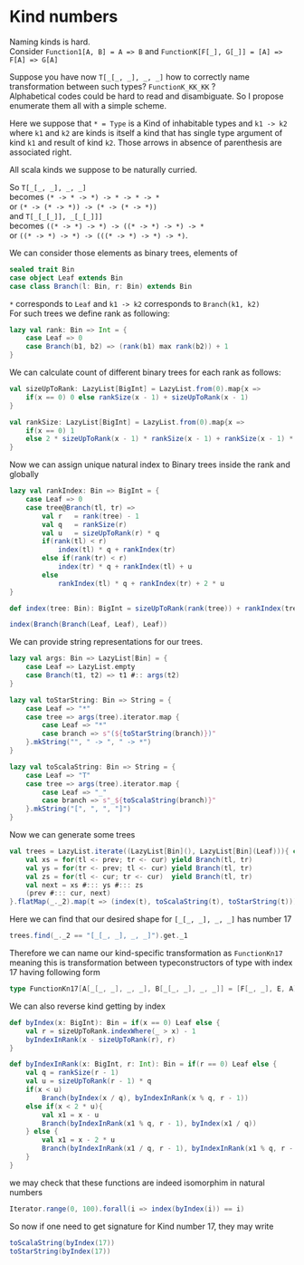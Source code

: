 # Kind numbers

Naming kinds is hard.  
Consider `Function1[A, B] = A => B` and `FunctionK[F[_], G[_]] = [A] => F[A] => G[A]`

Suppose you have now `T[_[_, _], _, _]` how to correctly name transformation between such types? `FunctionK_KK_KK` ?  
Alphabetical codes could be hard to read and disambiguate. So I propose enumerate them all with a simple scheme.

Here we suppose that `* = Type` is a Kind of inhabitable types and `k1 -> k2` where `k1` and `k2` are kinds is itself a kind that has single type argument of kind `k1` and result of kind `k2`. Those arrows in absence of parenthesis are associated right.

All scala kinds we suppose to be naturally curried.  

So `T[_[_, _], _, _]`  
becomes  `(* -> * -> *) -> * -> * -> *`  
or  `(* -> (* -> *)) -> (* -> (* -> *))`  
and `T[_[_[_]], _[_[_]]]`  
becomes `((* -> *) -> *) -> ((* -> *) -> *) -> *`  
or `((* -> *) -> *) -> (((* -> *) -> *) -> *)`.

We can consider those elements as binary trees, elements of  

```scala mdoc
sealed trait Bin
case object Leaf extends Bin
case class Branch(l: Bin, r: Bin) extends Bin
```

`*` corresponds to `Leaf` and `k1 -> k2` corresponds to `Branch(k1, k2)`  
For such trees we define rank as following:

```scala mdoc
lazy val rank: Bin => Int = {
    case Leaf => 0
    case Branch(b1, b2) => (rank(b1) max rank(b2)) + 1
}
```  

We can calculate count of different binary trees for each rank as follows:

```scala mdoc
val sizeUpToRank: LazyList[BigInt] = LazyList.from(0).map{x =>  
    if(x == 0) 0 else rankSize(x - 1) + sizeUpToRank(x - 1)
}

val rankSize: LazyList[BigInt] = LazyList.from(0).map{x =>
    if(x == 0) 1  
    else 2 * sizeUpToRank(x - 1) * rankSize(x - 1) + rankSize(x - 1) * rankSize(x - 1)
}
```

Now we can assign unique natural index to Binary trees inside the rank and globally

```scala mdoc
lazy val rankIndex: Bin => BigInt = {
    case Leaf => 0
    case tree@Branch(tl, tr) =>
        val r   = rank(tree) - 1
        val q   = rankSize(r)
        val u   = sizeUpToRank(r) * q
        if(rank(tl) < r)
            index(tl) * q + rankIndex(tr)
        else if(rank(tr) < r)
            index(tr) * q + rankIndex(tl) + u  
        else  
            rankIndex(tl) * q + rankIndex(tr) + 2 * u
}

def index(tree: Bin): BigInt = sizeUpToRank(rank(tree)) + rankIndex(tree)

index(Branch(Branch(Leaf, Leaf), Leaf))
```

We can provide string representations for our trees.

```scala mdoc
lazy val args: Bin => LazyList[Bin] = {
    case Leaf => LazyList.empty
    case Branch(t1, t2) => t1 #:: args(t2)
}

lazy val toStarString: Bin => String = {
    case Leaf => "*"
    case tree => args(tree).iterator.map {
        case Leaf => "*"
        case branch => s"(${toStarString(branch)})"
    }.mkString("", " -> ", " -> *")
}

lazy val toScalaString: Bin => String = {
    case Leaf => "T"
    case tree => args(tree).iterator.map {
        case Leaf => "_"
        case branch => s"_${toScalaString(branch)}"
    }.mkString("[", ", ", "]")
}
```

Now we can generate some trees

```scala mdoc
val trees = LazyList.iterate((LazyList[Bin](), LazyList[Bin](Leaf))){ case (prev, cur) =>  
    val xs = for(tl <- prev; tr <- cur) yield Branch(tl, tr)
    val ys = for(tr <- prev; tl <- cur) yield Branch(tl, tr)
    val zs = for(tl <- cur; tr <- cur)  yield Branch(tl, tr)
    val next = xs #::: ys #::: zs
    (prev #::: cur, next)
}.flatMap(_._2).map(t => (index(t), toScalaString(t), toStarString(t)))
```

Here we can find that our desired shape for `[_[_, _], _, _]` has number 17

```scala mdoc
trees.find(_._2 == "[_[_, _], _, _]").get._1
```

Therefore we can name our kind-specific transformation as `FunctionKn17` meaning this is transformation between typeconstructors of type with index 17 having following form

```scala
type FunctionKn17[A[_[_, _], _, _], B[_[_, _], _, _]] = [F[_, _], E, A] => A[F, E, A] => B[F, E, A]
```

We can also reverse kind getting by index

```scala mdoc
def byIndex(x: BigInt): Bin = if(x == 0) Leaf else {
    val r = sizeUpToRank.indexWhere(_ > x) - 1
    byIndexInRank(x - sizeUpToRank(r), r)
}

def byIndexInRank(x: BigInt, r: Int): Bin = if(r == 0) Leaf else {
    val q = rankSize(r - 1)
    val u = sizeUpToRank(r - 1) * q
    if(x < u)
        Branch(byIndex(x / q), byIndexInRank(x % q, r - 1))
    else if(x < 2 * u){
        val x1 = x - u
        Branch(byIndexInRank(x1 % q, r - 1), byIndex(x1 / q))
    } else {
        val x1 = x - 2 * u
        Branch(byIndexInRank(x1 / q, r - 1), byIndexInRank(x1 % q, r - 1))
    }
}
```

we may check that these functions are indeed isomorphim in natural numbers

```scala mdoc
Iterator.range(0, 100).forall(i => index(byIndex(i)) == i)
```

So now if one need to get signature for Kind number 17, they may write

```scala mdoc
toScalaString(byIndex(17))
toStarString(byIndex(17))
```
